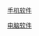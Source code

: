 [手机软件](https://drive.google.com/drive/folders/1go7JKkjVEEQxyBdogmVOVc7ZOm-LL5b9?usp=sharing)

[电脑软件](https://drive.google.com/drive/folders/1lcbtPDlZL9LbzZT68X1SeVQUBKe2tqhg?usp=sharing)
